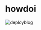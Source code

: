 # howdoi

![deployblog](https://github.com/MerrimanLab/merrimanlab.github.io/workflows/deployblog/badge.svg?branch=master)
